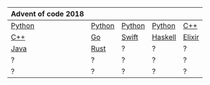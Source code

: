 | Advent  of  code  2018 | | | | |
| ---------- | -------- | -------- | -------- | -------- |
| [Python](./day01) | [Python](./day02) | [Python](./day03) | [Python](./day04) | [C++](./day05) |
| [C++](./day06) | [Go](./day07) | [Swift](./day08) | [Haskell](./day09) | [Elixir](./day10) |
| [Java](./day11) | [Rust](./day12) | ?[](./day13) | ?[](./day14) | ?[](./day15) |
| ?[](./day16) | ?[](./day17) | ?[](./day18) | ?[](./day19) | ?[](./day20) |
| ?[](./day21) | ?[](./day22) | ?[](./day23) | ?[](./day24) |? [](./day25) |
